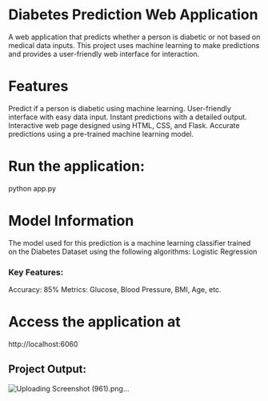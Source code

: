 # Diabetes Prediction Web Application
A web application that predicts whether a person is diabetic or not based on medical data inputs. This project uses machine learning to make predictions and provides a user-friendly web interface for interaction.

# Features
Predict if a person is diabetic using machine learning.
User-friendly interface with easy data input.
Instant predictions with a detailed output.
Interactive web page designed using HTML, CSS, and Flask.
Accurate predictions using a pre-trained machine learning model.

# Run the application:
python app.py

# Model Information
The model used for this prediction is a machine learning classifier trained on the Diabetes Dataset using the following algorithms:
Logistic Regression

### Key Features:

Accuracy: 85% 
Metrics: Glucose, Blood Pressure, BMI, Age, etc.

# Access the application at 
http://localhost:6060

## Project Output:
![Uploading Screenshot (961).png…]()
